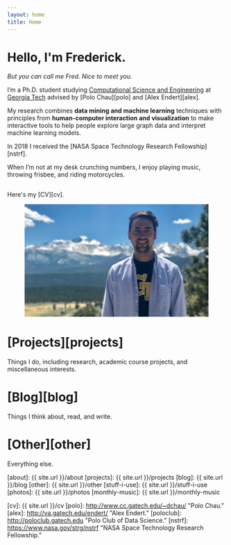 ```yaml
---
layout: home
title: Home
---
```


# Hello, I'm Frederick.
*But you can call me Fred. Nice to meet you.*

<!-- {% include nav.html %} -->

I’m a Ph.D. student studying [Computational Science and Engineering][cse] at [Georgia Tech][gt] advised by [Polo Chau][polo] and [Alex Endert][alex]. 

My research combines **data mining and machine learning** techniques with principles from **human-computer interaction and visualization** to make interactive tools to help people explore large graph data and interpret machine learning models.

In 2018 I received the [NASA Space Technology Research Fellowship][nstrf].

When I’m not at my desk crunching numbers, I enjoy playing music, throwing frisbee, and riding motorcycles.  

<div style="padding-top:15px;" ></div>

<span class="message">
Here's my [CV][cv].
</span>

<!-- <span>
	<button><a href="{{ site.baseful }}/cv">CV</a></button>
	<button><a href="{{ site.baseful }}/projects">Projects</a></button>
	<button><a href="{{ site.baseful }}/blog">Blog</a></button>
	<button><a href="{{ site.baseful }}/other">Other</a></button>
</span> -->


<figure>
  <img class="full" src="/images/me4.JPG" alt="That's me.">
</figure>

<!-- # [About][about] -->
<!-- I'm an [INTJ][intj] born on the coast in Melbourne, Florida but currently live in Midtown in Atlanta, Georgia.  -->
<!-- I’m interested in the combination of math + art, or more specifically, the intersection of **data science** (machine learning, deep learning, and big data analytics) and **visualization** (visual analytics, information visualization, and digital design). -->

<!-- Considered by my family and peers to be a resident techie, I enjoy staying current with consumer technology and computer UI/UX design. -->
<!-- When I’m not at my desk crunching numbers, I enjoy playing and discovering music, throwing frisbee, and riding motorcycles. -->

# [Projects][projects]
Things I do, including research, academic course projects, and miscellaneous interests.

# [Blog][blog]
Things I think about, read, and write.

# [Other][other]
Everything else.

<!-- {% for page in site.pages %}
<article class="post" style="margin-bottom:1em;">
<h2 class="post-title">
  <a href="{{ site.baseurl }}{{ post.url }}">
    {{ post.title }}
  </a>
</h2>

<time datetime="{{ post.date | date: "%B %-d, %Y" }}" class="post-date">
  {{ post.date | date: "%B %-d, %Y" }}
</time>
</article>
{% endfor %} -->

[about]: {{ site.url }}/about
[projects]: {{ site.url }}/projects
[blog]: {{ site.url }}/blog
[other]: {{ site.url }}/other
[stuff-i-use]: {{ site.url }}/stuff-i-use
[photos]: {{ site.url }}/photos
[monthly-music]: {{ site.url }}/monthly-music

[gt]: http://www.gatech.edu "Georgia Tech."
[cse]: http://cse.gatech.edu "GT Computational Science and Engineering."
[coc]: http://www.cc.gatech.edu "GT College of Computing."
[intj]: http://en.wikipedia.org/wiki/INTJ "INTJ."

[cv]: {{ site.url }}/cv
[polo]: http://www.cc.gatech.edu/~dchau/ "Polo Chau."
[alex]: http://va.gatech.edu/endert/ "Alex Endert."
[poloclub]: http://poloclub.gatech.edu "Polo Club of Data Science."
[nstrf]: https://www.nasa.gov/strg/nstrf "NASA Space Technology Research Fellowship."